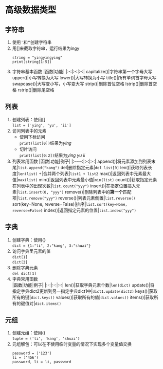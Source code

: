 # 高级数据类型
## **字符串**
1. 使用<kbd>'</kbd>和<kbd>"</kbd>创建字符串
2. 用[]来截取字符串，运行结果为ingy
    ```
    string = "yingyingying"
    print(string[1:5])
    ```
3. 字符串基本函数
    |函数|功能|
    |:-:|:-:|:-:|
    capitalize()|字符串第一个字母大写
    upper()|小写转换为大写
    lower()|大写转换为小写
    title()|所有单词首字母大写
    swapcase()|大写变小写，小写变大写
    strip()|删除首位空格
    lstrip()|删除首空格
    rstrip()|删除尾空格
## **列表**
1. 创建列表：使用[]   
   `list = ['ying', 'yu', 'ii']`
2. 访问列表中的元素
   - 使用下标访问   
      `print(list[0])`结果为*ying*
   - 切片访问   
      `print(list[0:2])`结果为*ying yu ii*
3. 列表常用函数
   |函数|功能|例子|
   |:----:|:-:|:-:|
   append()|将元素添加到列表末尾|`list.append("kang")`
   del|删除指定元素|`del list[0]`
   len()|获取列表长度|`len(list)`
   +|合并两个列表|`list1 + list2`
   max()|返回列表中元素最大值|`max(list)`
   min()|返回列表中元素最小值|`min(list)`
   count()|获取指定元素在列表中的出现次数|`list.count("yyy")`
   insert()|在指定位置插入元素|`list.insert(0, "yyy")`
   remove()|删除列表中的**第一个**匹配项|`list.remove("yyy")`
   reverse()|列表元素倒置|`list.reverse()`
   sort(key=None, reverse=False)|排序|`list.sort(key=None, reverse=False)`
   index()|返回指定元素的位置|`list.index("yyy")`
## **字典**
1. 创建字典：使用{}   
   `dict = {1:"li", 2:"kang", 3:"shuai"}`
2. 访问字典里元素的值   
   `dict[1]`   
   `dict[2]`
3. 删除字典元素   
   `del dict[1]`
4. 字典常用函数   
   |函数|功能|例子|
   |:-:|:-:|:-:|
   len()|获取字典元素个数|`len(dict)`
   update()|将指定字典dict2更新到另一指定字典dict1中|`dict1.update(dict2)`
   keys()|获取所有的键|`dict.keys()`
   values()|获取所有的值|`dict.values()`
   items()|获取所有的键值对|`dict.items()`
## **元组**
1. 创建元组：使用()   
   `tuple = ('li', 'kang', 'shuai')`
2. 元组解包：可以在不使用临时变量的情况下实现多个变量值交换   
   ```
   password = ('123')
   li = ('456')
   password, li = li, password
   ```
